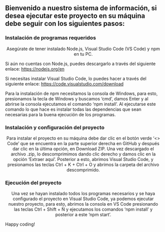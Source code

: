 <h2>Bienvenido a nuestro sistema de información, si desea ejecutar este proyecto en su máquina debe seguir con los siguientes pasos:</h2>

<h3>Instalación de programas requeridos</h3>

  <p style="text-align: center">Asegúrate de tener instalado Node.js, Visual Studio Code (VS Code) y npm en tu PC.
  
  Si aún no cuentas con Node.js, puedes descargarlo a través del siguiente enlace: https://nodejs.org/en 
  
  Si necesitas instalar Visual Studio Code, lo puedes hacer a través del siguiente enlace: https://code.visualstudio.com/download  
  
  Para la instalación de npm necesitamos la consola de Windows, para esto, presionamos la tecla de Windows y buscamos ‘cmd’, damos Enter y al abrirse la consola ejecutamos el comando ‘npm install’.
  Al ejecutarse este comando lo que hace es instalar todas las dependencias que sean necesarias para la buena ejecución de los programas.</p>

<h3>Instalación y configuración del proyecto</h3>

  <p style="text-align: center">Para instalar el proyecto en su máquina debe dar clic en el botón verde ‘<> Code’ que se encuentra en la parte superior derecha en GitHub y después dar clic en la última opción, en Download ZIP.
  Una vez descargado el archivo .zip, lo descomprimimos dando clic derecho y damos clic en la opción ‘Extraer aquí’.
  Posterior a esto, abrimos Visual Studio Code, y presionamos las teclas Ctrl + K + Ctrl + O y abrimos la carpeta del archivo descomprimido.</p>


<h3>Ejecución del proyecto</h3>

  <p style="text-align: center">Una vez se hayan instalado todos los programas necesarios y se haya configurado el proyecto en Visual Studio Code, ya podemos ejecutar nuestro proyecto, para esto, abrimos la consola en VS Code presionando las teclas   Ctrl + Shift + Ñ y ejecutamos los comandos ‘npm install’ y posterior a este ‘npm start’.</p>












  Happy coding!

